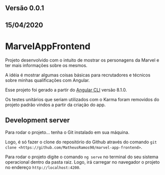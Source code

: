 ## Versão 0.0.1
## 15/04/2020

# MarvelAppFrontend

Projeto desenvolvido com o intuito de mostrar os personagens da Marvel e ter mais informações sobre os mesmos.

A idéia é mostrar algumas coisas básicas para recrutadores e técnicos sobre minhas qualificações com Angular.

Esse projeto foi gerado a partir do [Angular CLI](https://github.com/angular/angular-cli) versão 8.1.0.

Os testes unitários que seriam utilizados com o Karma foram removidos do projeto padrão vindos a partir da criação do app.

## Development server

Para rodar o projeto... tenha o Git instalado em sua máquina.

Logo, é só fazer o clone do repositório do Github através do comando `git clone <https://github.com/MatheusRamos90/marvel-app-frontend>`.

Para rodar o projeto digite o comando `ng serve` no terminal do seu sistema operacional dentro da pasta raiz. Logo, irá carregar no navegador o projeto no endereço
`http://localhost:4200`.
